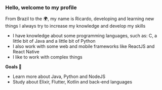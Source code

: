 <!--
**RicardoBrasileiro/RicardoBrasileiro** is a ✨ _special_ ✨ repository because its `README.md` (this file) appears on your GitHub profile.
-->

<h3>Hello, welcome to my profile</h3>
<p>From Brazil to the 🌍, my name is Ricardo, developing and learning new things I always try to increase my knowledge and develop my skills</p>

- I have knowledge about some programming languages, such as: C, a little bit of Java and a little bit of Python
- I also work with some web and mobile frameworks like ReactJS and React Native
- I like to work with complex things

<strong>Goals 🎯</strong>

- Learn more about Java, Python and NodeJS
- Study about Elixir, Flutter, Kotlin and back-end languages
